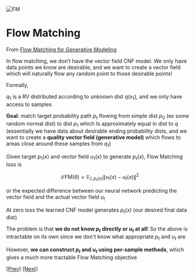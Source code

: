 ![FM](../../Images/Screenshot%202024-12-29%20at%203.17.21 PM.png)

# Flow Matching

From [Flow Matching for Generative Modeling](https://arxiv.org/pdf/2210.02747)

In flow matching, we don’t have the vector field CNF model. We only have data points we know are desirable, and we want to create a vector field which will naturally flow any random point to those desirable points!

Formally,

$q_1$ is a RV distributed according to unknown dist $q(x_1)$, and we only have access to samples

**Goal**: match target probability path $p_t$ flowing from simple dist $p_0$ (ex some random normal dist) to dist $p_1$ which Is approximately equal in dist to $q$ (essentially we have data about desirable ending probability dists, and we want to create a **quality vector field (generative model)** which flows to areas close around these samples from $q_1$)

Given target $p_1(x)$ and vector field $u_1(x)$ to generate $p_t(x)$, Flow Matching loss is 

$$
\mathcal{L}{\text{FM}}(\theta) = \mathbb{E}_{t,p_t(x)}\|v_t(x) - u_t(x)\|^2
$$

or the expected difference between our neural network predicting the vector field and the actual vector field $u_t$

At zero loss the learned CNF model generates $p_t(x)$ (our desired final data dist)

The problem is that **we do not know $p_t$ directly or $u_t$ at all**! So the above is intractable on its own since we don't know what appropriate $p_t$ and $u_t$ are

However, **we can construct $p_t$ and $u_t$ using per-sample methods**, which gives a much more tractable Flow Matching objective

[[Prev]](../3.1:%20Continuous%20Normalizing%20Flows/CNFs.md) [[Next]](./Sampling%20Flows.md)